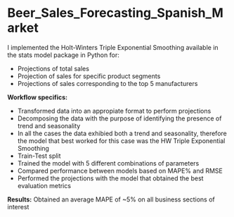# Beer_Sales_Forecasting_Spanish_Market

I implemented the Holt-Winters Triple Exponential Smoothing available in the stats model package in Python for:
* Projections of total sales
* Projection of sales for specific product segments 
* Projections of sales corresponding to the top 5 manufacturers


__Workflow specifics:__
* Transformed data into an appropiate format to perform projections
* Decomposing the data with the purpose of identifying the presence of trend and seasonality
* In all the cases the data exhibied both a trend and seasonality, therefore the model that best worked for this case was the HW Triple Exponential Smoothing
* Train-Test split
* Trained the model with 5 different combinations of parameters 
* Compared performance between models based on MAPE% and RMSE
* Performed the projections with the model that obtained the best evaluation metrics

__Results:__ Obtained an average MAPE of ~5% on all business sections of interest
